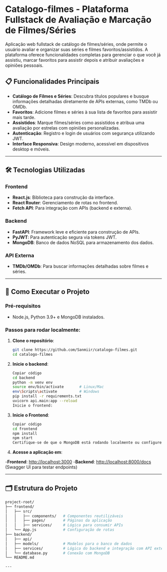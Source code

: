 # **Catalogo-filmes - Plataforma Fullstack de Avaliação e Marcação de Filmes/Séries**
Aplicação web fullstack de catálogo de filmes/séries, onde permite o usuário avaliar e organizar suas séries e filmes favoritos/assistidos. A plataforma oferece funcionalidades completas para gerenciar o que você já assistiu, marcar favoritos para assistir depois e atribuir avaliações e opiniões pessoais.

## 📋 **Funcionalidades Principais**
- **Catálogo de Filmes e Séries**: Descubra títulos populares e busque informações detalhadas diretamente de APIs externas, como TMDb ou OMDb.
- **Favoritos**: Adicione filmes e séries à sua lista de favoritos para assistir mais tarde.
- **Assistidos**: Marque filmes/séries como assistidos e atribua uma avaliação por estrelas com opiniões personalizadas.
- **Autenticação**: Registro e login de usuários com segurança utilizando JWT.
- **Interface Responsiva**: Design moderno, acessível em dispositivos desktop e móveis.

---

## 🛠️ **Tecnologias Utilizadas**
### **Frontend**
- **React.js**: Biblioteca para construção da interface.
- **React Router**: Gerenciamento de rotas no frontend.
- **Fetch API**: Para integração com APIs (backend e externa).

### **Backend**
- **FastAPI**: Framework leve e eficiente para construção de APIs.
- **PyJWT**: Para autenticação segura via tokens JWT.
- **MongoDB**: Banco de dados NoSQL para armazenamento dos dados.

### **API Externa**
- **TMDb/OMDb**: Para buscar informações detalhadas sobre filmes e séries.

---

## 🚀 **Como Executar o Projeto**
### Pré-requisitos
- Node.js, Python 3.9+ e MongoDB instalados.

### Passos para rodar localmente:
1. **Clone o repositório**:
   ```bash
   git clone https://github.com/Sanmiir/catalogo-filmes.git
   cd catalogo-filmes
2. **Inicie o backend**:

   ```bash
   Copiar código
   cd backend
   python -m venv env
   source env/bin/activate       # Linux/Mac
   env\Scripts\activate          # Windows
   pip install -r requirements.txt
   uvicorn api.main:app --reload
   Inicie o frontend:
3. **Inicie o Frontend**:
   ```bash
   Copiar código
   cd frontend
   npm install
   npm start
   Certifique-se de que o MongoDB está rodando localmente ou configure o acesso remoto.

5. **Acesse a aplicação em**:

-**Frontend**: [http://localhost:3000](http://localhost:3000)
-**Backend**: [http://localhost:8000/docs](http://localhost:8000/docs) (Swagger UI para testar endpoints)

---

## 🗂️ **Estrutura do Projeto**
```bash
project-root/
├── frontend/
│   ├── src/
│   │   ├── components/   # Componentes reutilizáveis
│   │   ├── pages/        # Páginas da aplicação
│   │   ├── services/     # Lógica para consumir APIs
│   └── App.js            # Configuração de rotas
├── backend/
│   ├── api/
│   ├── models/           # Modelos para o banco de dados
│   ├── services/         # Lógica do backend e integração com API externa
│   └── database.py       # Conexão com MongoDB
└── README.md

---



